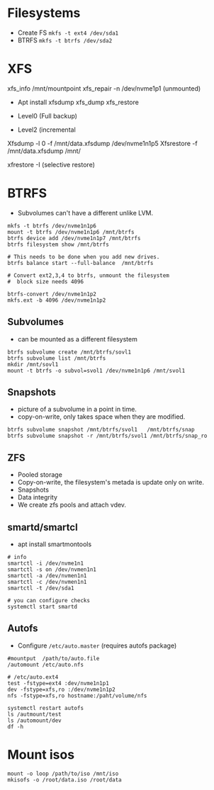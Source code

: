 # Filesystems

- Create FS `mkfs -t ext4 /dev/sda1`
- BTRFS `mkfs -t btrfs /dev/sda2`

# XFS

xfs_info  /mnt/mountpoint
xfs_repair -n /dev/nvme1p1 (unmounted)


- Apt install xfsdump
xfs_dump 
xfs_restore

- Level0 (Full backup)
- Level2 (incremental


Xfsdump -l 0 -f  /mnt/data.xfsdump /dev/nvme1n1p5
Xfsrestore -f /mnt/data.xfsdump /mnt/<MOUNTPOINT>

xfrestore -I (selective restore)


# BTRFS

- Subvolumes can't have a different unlike LVM.
```
mkfs -t btrfs /dev/nvme1n1p6
mount -t btrfs /dev/nvme1n1p6 /mnt/btrfs
btrfs device add /dev/nvme1n1p7 /mnt/btrfs
btrfs filesystem show /mnt/btrfs

# This needs to be done when you add new drives.
btrfs balance start --full-balance  /mnt/btrfs

# Convert ext2,3,4 to btrfs, unmount the filesystem
#  block size needs 4096

btrfs-convert /dev/nvme1n1p2
mkfs.ext -b 4096 /dev/nvme1n1p2

```

## Subvolumes

- can be mounted as a different filesystem

```
btrfs subvolume create /mnt/btrfs/sovl1
btrfs subvolume list /mnt/btrfs
mkdir /mnt/sovl1 
mount -t btrfs -o subvol=svol1 /dev/nvme1n1p6 /mnt/svol1
```

## Snapshots
- picture of a subvolume in a point in time.
- copy-on-write, only takes  space when they are modified.

```
btrfs subvolume snapshot /mnt/btrfs/svol1   /mnt/btrfs/snap
btrfs subvolume snapshot -r /mnt/btrfs/svol1 /mnt/btrfs/snap_ro
```

## ZFS

- Pooled storage
- Copy-on-write, the filesystem's metada is update only on write.
- Snapshots
- Data integrity
- We create zfs pools and attach vdev.

## smartd/smartcl

- apt install smartmontools

```
# info
smartctl -i /dev/nvme1n1
smartctl -s on /dev/nvmen1n1
smartctl -a /dev/nvmen1n1
smartctl -c /dev/nvmen1n1
smartctl -t /dev/sda1

# you can configure checks
systemctl start smartd
```

## Autofs
- Configure `/etc/auto.master` (requires autofs package)

```
#mountput  /path/to/auto.file
/automount /etc/auto.nfs

# /etc/auto.ext4
test -fstype=ext4 :dev/nvme1n1p1
dev -fstype=xfs,ro :/dev/nvme1n1p2
nfs -fstype=xfs,ro hostname:/paht/volume/nfs

systemctl restart autofs
ls /autmount/test
ls /automount/dev
df -h
```


# Mount isos

```
mount -o loop /path/to/iso /mnt/iso
mkisofs -o /root/data.iso /root/data
```
